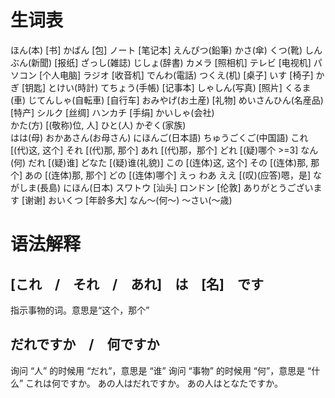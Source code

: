 # 生词表
ほん(本)		[书]
かばん		[包]
ノート			[笔记本]
えんぴつ(鉛筆)
かさ(傘)
くつ(靴)
しんぶん(新聞)		[报纸]
ざっし(雑誌)
じしょ(辞書) 
カメラ			[照相机]
テレビ			[电视机]
パソコン		[个人电脑]
ラジオ		[收音机]
でんわ(電話)
つくえ(机)		[桌子]
いす			[椅子]
かぎ			[钥匙]
とけい(時計)
てちょう(手帳)		[记事本]
しゃしん(写真)		[照片]
くるま(車)
じてんしゃ(自転車)		[自行车]
おみやげ(お土産)		[礼物]
めいさんひん(名産品)	[特产]
シルク			[丝绸]
ハンカチ		 	[手绢]
かいしゃ(会社)		
かた(方)			[(敬称)位, 人]
ひと(人)
かぞく(家族)		
はは(母)
おかあさん(お母さん)
にほんご(日本語)
ちゅうごくご(中国語)
これ				[(代)这, 这个]
それ				[(代)那, 那个]
あれ				[(代)那，那个]
どれ				[(疑)哪个 >=3]
なん(何)
だれ				[(疑)谁]
どなた			[(疑)谁(礼貌)]
この				[(连体)这, 这个]
その				[(连体)那, 那个]
あの				[(连体)那, 那个]
どの				[(连体)哪个]
えっ
わあ
ええ				[(叹)(应答)嗯，是]
ながしま(長島)
にほん(日本)
スワトウ			[汕头]
ロンドン			[伦敦]
ありがとうございます	[谢谢]
おいくつ			[年龄多大]
なん～(何～)
～さい(～歳)

# 语法解释
## [これ　/　それ　/　あれ]　は　[名]　です
指示事物的词。意思是“这个，那个”
## だれですか　/　何ですか
询问 “人” 的时候用 “だれ”，意思是 “谁”
询问 “事物” 的时候用 “何”，意思是 “什么”
これは何ですか。
あの人はだれですか。
あの人はとなたですか。






















